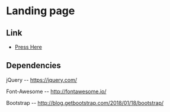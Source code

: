# Landing page






## Link
* [Press Here](https://kobihason.github.io/Landing-page-3/)







## Dependencies

jQuery          --          https://jquery.com/

Font-Awesome    --          http://fontawesome.io/

Bootstrap       --          http://blog.getbootstrap.com/2018/01/18/bootstrap/
